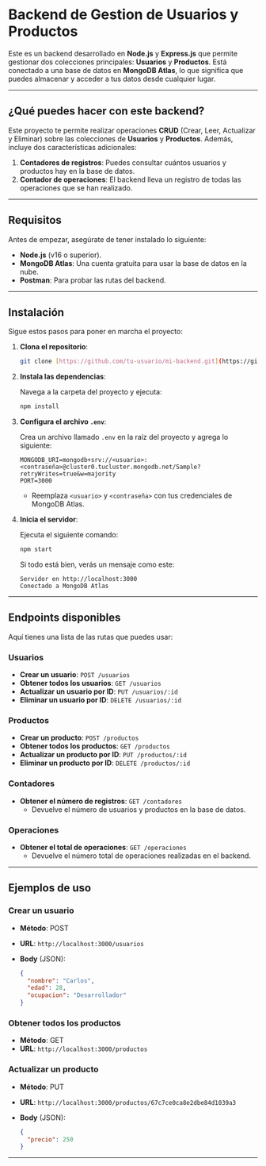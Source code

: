 # Backend de Gestion de Usuarios y Productos

Este es un backend desarrollado en **Node.js** y **Express.js** que permite gestionar dos colecciones principales: **Usuarios** y **Productos**. Está conectado a una base de datos en **MongoDB Atlas**, lo que significa que puedes almacenar y acceder a tus datos desde cualquier lugar.

---

## ¿Qué puedes hacer con este backend?

Este proyecto te permite realizar operaciones **CRUD** (Crear, Leer, Actualizar y Eliminar) sobre las colecciones de **Usuarios** y **Productos**. Además, incluye dos características adicionales:

1.  **Contadores de registros**: Puedes consultar cuántos usuarios y productos hay en la base de datos.
2.  **Contador de operaciones**: El backend lleva un registro de todas las operaciones que se han realizado.

---

## Requisitos

Antes de empezar, asegúrate de tener instalado lo siguiente:

-   **Node.js** (v16 o superior).
-   **MongoDB Atlas**: Una cuenta gratuita para usar la base de datos en la nube.
-   **Postman**: Para probar las rutas del backend.

---

## Instalación

Sigue estos pasos para poner en marcha el proyecto:

1.  **Clona el repositorio**:

    ```bash
    git clone [https://github.com/tu-usuario/mi-backend.git](https://github.com/tu-usuario/mi-backend.git)
    ```

2.  **Instala las dependencias**:

    Navega a la carpeta del proyecto y ejecuta:

    ```bash
    npm install
    ```

3.  **Configura el archivo `.env`**:

    Crea un archivo llamado `.env` en la raíz del proyecto y agrega lo siguiente:

    ```
    MONGODB_URI=mongodb+srv://<usuario>:<contraseña>@cluster0.tucluster.mongodb.net/Sample?retryWrites=true&w=majority
    PORT=3000
    ```

    -   Reemplaza `<usuario>` y `<contraseña>` con tus credenciales de MongoDB Atlas.

4.  **Inicia el servidor**:

    Ejecuta el siguiente comando:

    ```bash
    npm start
    ```

    Si todo está bien, verás un mensaje como este:

    ```
    Servidor en http://localhost:3000
    Conectado a MongoDB Atlas
    ```

---

## Endpoints disponibles

Aquí tienes una lista de las rutas que puedes usar:

### Usuarios

-   **Crear un usuario**: `POST /usuarios`
-   **Obtener todos los usuarios**: `GET /usuarios`
-   **Actualizar un usuario por ID**: `PUT /usuarios/:id`
-   **Eliminar un usuario por ID**: `DELETE /usuarios/:id`

### Productos

-   **Crear un producto**: `POST /productos`
-   **Obtener todos los productos**: `GET /productos`
-   **Actualizar un producto por ID**: `PUT /productos/:id`
-   **Eliminar un producto por ID**: `DELETE /productos/:id`

### Contadores

-   **Obtener el número de registros**: `GET /contadores`
    -   Devuelve el número de usuarios y productos en la base de datos.

### Operaciones

-   **Obtener el total de operaciones**: `GET /operaciones`
    -   Devuelve el número total de operaciones realizadas en el backend.

---

## Ejemplos de uso

### Crear un usuario

-   **Método**: POST
-   **URL**: `http://localhost:3000/usuarios`
-   **Body** (JSON):

    ```json
    {
      "nombre": "Carlos",
      "edad": 28,
      "ocupacion": "Desarrollador"
    }
    ```

### Obtener todos los productos

-   **Método**: GET
-   **URL**: `http://localhost:3000/productos`

### Actualizar un producto

-   **Método**: PUT
-   **URL**: `http://localhost:3000/productos/67c7ce0ca8e2dbe84d1039a3`
-   **Body** (JSON):

    ```json
    {
      "precio": 250
    }
    ```

---